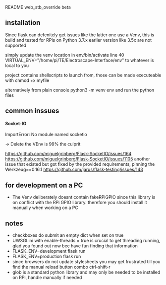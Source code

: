 README
web_stb_override beta

## installation
Since flask can defenitely get issues like the latter one 
use a Venv, this is build and tested for RPis on Python 3.7.x earlier version like 3.5x are not supported

simply update the venv location in env/bin/activate 
line 40 VIRTUAL_ENV="/home/pi/TE/Electroscape-Interface/env"
to whatever is local to you

project contains shellscripts to launch from, 
those can be made executeable with chmod +x myfile

alternatively from plain console
python3 -m venv env
and run the python files


## common inssues
#### Socket-IO
ImportError: No module named socketio

 -> Delete the VEnv is 99% the culprit

https://github.com/miguelgrinberg/Flask-SocketIO/issues/164
https://github.com/miguelgrinberg/Flask-SocketIO/issues/1105
another issue that existed but got fixed by the provided requirements, pinning the Werkzeug==0.16.1 
https://github.com/jarus/flask-testing/issues/143

## for development on a PC
- The Venv deliberately doesnt contain fakeRPiGPIO since this library is on conflict with the RPi GPIO library.
    therefore you should install it manually when working on a PC

## notes
- checkboxes do submit an empty dict when set on true
- UWSGI.ini with enable-threads = true is crucial to get threading running, 
    glad you found out now bec have fun finding that information
- FLASK_ENV=development flask run
- FLASK_ENV=production flask run
- since browsers do not update stylesheets you may get frustrated till you find the manual reload button combo ctrl-shift-r
- glob is a standard python library and may only be needed to be installed on RPi, handle manually if needed


